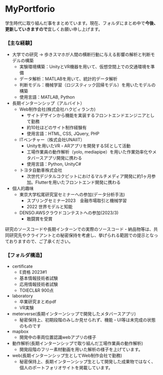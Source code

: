 # MyPortforio
学生時代に取り組んだ事をまとめています。現在、フォルダにまとめ中で**今後、更新していきますので**宜しくお願い申し上げます。
### 【主な経験】
- 大学での研究 → 歩きスマホが人間の横断行動に与える影響の解析と判断モデルの構築
  - 実験環境構築：UnityとVR機器を用いて、仮想空間上での交通環境を準備
  - データ解析：MATLABを用いて、統計的データ解析
  - 判断モデル：機械学習（ロジスティック回帰モデル）を用いたモデルの構築
  - 使用言語：MATLAB, Python
- 長期インターンシップ（アルバイト）
  - Web制作会社(株式会社ハクビィランカ)
    - サイトデザインから機能を実装するフロントエンドエンジニアとして勤務
    - 約10社ほどのサイト制作経験有
    - 使用言語：HTML, CSS, JQuery, PHP
  - ITベンチャー（株式会社UNAIIT）
    - Unityを用いたVR・ARアプリを開発するSEとして活動
    - 工場作業員の動作解析（yolo, mediapipe）を用いた作業効率化やメタバースアプリ開発に携わる
    - 使用言語：Python, UnityC#
  - トヨタ自動車株式会社
    - 次世代デジタルコクピットにおけるマルチメディア開発に約1ヶ月参加。Flutterを用いたフロントエンド開発に携わる  
- 個人的趣味
  - 東京大学松尾研究室セミナーへの参加(データ分析手法)
    - スプリングセミナー2023　金融市場取引と機械学習
    - 2022 世界モデルと知能
  - DENSO:AWSクラウドコンテストへの参加(2023/3)
    - 敢闘賞を受賞
  
研究のソースコードや長期インターンでの実際のソースコード・納品物等は、共同研究先やクライアントとの秘密保持を考慮し、挙げられる範囲での提示となっておりますので、ご了承ください。
### 【フォルダ構造】
- certificate
  - E資格 2023#1
  - 基本情報技術者試験
  - 応用情報技術者試験
  - TOIECL&R 900点
- laboratory
  - 卒業研究まとめpdf
  - VR実験
- meterverse(長期インターンシップで開発したメタバースアプリ)
  - 秘密保持上、初期段階のみしか見せられず、機能・UI等は未完成の状態のものです
- mapbox
  - 開発中の車両位置認識webアプリの様子
- 動作解析(長期インターンシップで取り組んだ工場作業員の動作解析)
  - 開発段階のフリー素材動画を用いた解析の様子を上げています。
- web(長期インターンシップ生としてWeb制作会社で勤務) 
  - 秘密保持上、長期インターンシップ生として開発した成果物ではなく、個人のポートフォリオサイトを掲載しています。
